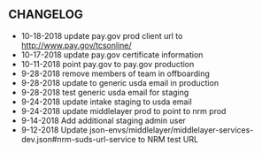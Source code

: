 ## CHANGELOG

* 10-18-2018 update pay.gov prod client url to http://www.pay.gov/tcsonline/
* 10-17-2018 update pay.gov certificate information
* 10-11-2018 point pay.gov to pay.gov production
* 9-28-2018 remove members of team in offboarding
* 9-28-2018 update to generic usda email in production
* 9-28-2018 test generic usda email for staging
* 9-24-2018 update intake staging to usda email
* 9-24-2018 update middlelayer prod to point to nrm prod
* 9-14-2018 Add additional staging admin user
* 9-12-2018 Update json-envs/middlelayer/middlelayer-services-dev.json#nrm-suds-url-service to NRM test URL
